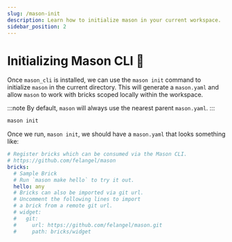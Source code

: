 ```yaml
---
slug: /mason-init
description: Learn how to initialize mason in your current workspace.
sidebar_position: 2
---
```


# Initializing Mason CLI 📁

Once `mason_cli` is installed, we can use the `mason init` command to initialize `mason` in the current directory. This will generate a `mason.yaml` and allow `mason` to work with bricks scoped locally within the workspace.

:::note
By default, `mason` will always use the nearest parent `mason.yaml`.
:::

```bash
mason init
```

Once we run, `mason init`, we should have a `mason.yaml` that looks something like:

```yaml
# Register bricks which can be consumed via the Mason CLI.
# https://github.com/felangel/mason
bricks:
  # Sample Brick
  # Run `mason make hello` to try it out.
  hello: any
  # Bricks can also be imported via git url.
  # Uncomment the following lines to import
  # a brick from a remote git url.
  # widget:
  #   git:
  #     url: https://github.com/felangel/mason.git
  #     path: bricks/widget
```
